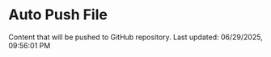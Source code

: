 # Auto Push File

Content that will be pushed to GitHub repository.
Last updated: 06/29/2025, 09:56:01 PM